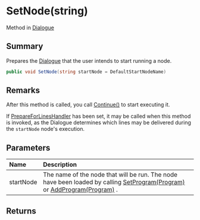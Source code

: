 # SetNode(string)

Method in [Dialogue](/api/csharp/yarn.dialogue.md)

## Summary


Prepares the  <a href="yarn.dialogue.md">Dialogue</a>  that the user intends to
start running a node.


```csharp
public void SetNode(string startNode = DefaultStartNodeName)
```

## Remarks


After this method is called, you call  <a href="yarn.dialogue.continue.md">Continue()</a>  to
start executing it.

If  <a href="yarn.dialogue.prepareforlineshandler.md">PrepareForLinesHandler</a>  has been set, it may be
called when this method is invoked, as the Dialogue determines
which lines may be delivered during the  <code>startNode</code>  node's execution.


## Parameters

|Name|Description|
|:---|:---|
|startNode|The name of the node that will be run. The node have been loaded by calling  <a href="yarn.dialogue.setprogram.md">SetProgram(Program)</a>  or  <a href="yarn.dialogue.addprogram.md">AddProgram(Program)</a> .|

## Returns



